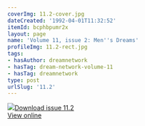 ```yaml
---
coverImg: 11.2-cover.jpg
dateCreated: '1992-04-01T11:32:52'
itemId: bcphbpumr2x
layout: page
name: 'Volume 11, issue 2: Men''s Dreams'
profileImg: 11.2-rect.jpg
tags:
- hasAuthor: dreamnetwork
- hasTag: dream-network-volume-11
- hasTag: dreamnetwork
type: post
urlSlug: '11.2'
---
```

<img class="card-journal-img" src="../images/11.2-rect.jpg"/><a href="../files/pdfs/Volume_11/11.2-Dream-Network-Vol-11-No-2.pdf" download="">Download issue 11.2</a><br><a href="../files/pdfs/Volume_11/11.2-Dream-Network-Vol-11-No-2.pdf">View online</a>